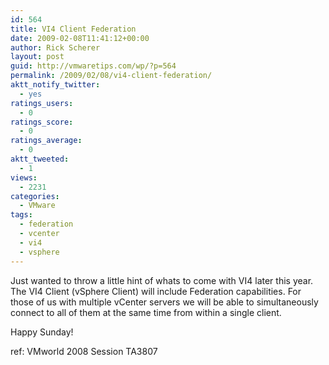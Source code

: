 ```yaml
---
id: 564
title: VI4 Client Federation
date: 2009-02-08T11:41:12+00:00
author: Rick Scherer
layout: post
guid: http://vmwaretips.com/wp/?p=564
permalink: /2009/02/08/vi4-client-federation/
aktt_notify_twitter:
  - yes
ratings_users:
  - 0
ratings_score:
  - 0
ratings_average:
  - 0
aktt_tweeted:
  - 1
views:
  - 2231
categories:
  - VMware
tags:
  - federation
  - vcenter
  - vi4
  - vsphere
---
```

Just wanted to throw a little hint of whats to come with VI4 later this year.  The VI4 Client (vSphere Client) will include Federation capabilities. For those of us with multiple vCenter servers we will be able to simultaneously connect to all of them at the same time from within a single client.

Happy Sunday!

ref: VMworld 2008 Session TA3807